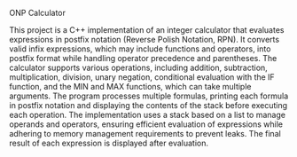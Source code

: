 ONP Calculator

This project is a C++ implementation of an integer calculator that evaluates expressions in postfix notation (Reverse Polish Notation, RPN).
It converts valid infix expressions, which may include functions and operators, into postfix format while handling operator precedence and parentheses. 
The calculator supports various operations, including addition, subtraction, multiplication, division, unary negation, conditional evaluation with the IF function, and the MIN and MAX functions, which can take multiple arguments.
The program processes multiple formulas, printing each formula in postfix notation and displaying the contents of the stack before executing each operation.
The implementation uses a stack based on a list to manage operands and operators, ensuring efficient evaluation of expressions while adhering to memory management requirements to prevent leaks. 
The final result of each expression is displayed after evaluation.
